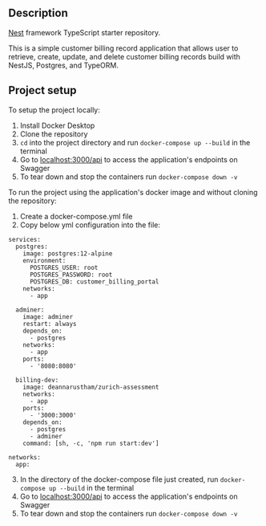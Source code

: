 ## Description

[Nest](https://github.com/nestjs/nest) framework TypeScript starter repository.

This is a simple customer billing record application that allows user to retrieve, create, update, and delete customer billing records build with NestJS, Postgres, and TypeORM.

## Project setup

To setup the project locally:

1. Install Docker Desktop
2. Clone the repository
3. `cd` into the project directory and run `docker-compose up --build` in the terminal
4. Go to [localhost:3000/api](http://localhost:3000/api/) to access the application's endpoints on Swagger
5. To tear down and stop the containers run `docker-compose down -v`

To run the project using the application's docker image and without cloning the repository:

1. Create a docker-compose.yml file
2. Copy below yml configuration into the file:

```
services:
  postgres:
    image: postgres:12-alpine
    environment:
      POSTGRES_USER: root
      POSTGRES_PASSWORD: root
      POSTGRES_DB: customer_billing_portal
    networks:
      - app

  adminer:
    image: adminer
    restart: always
    depends_on:
      - postgres
    networks:
      - app
    ports:
      - '8080:8080'

  billing-dev:
    image: deannarustham/zurich-assessment
    networks:
      - app
    ports:
      - '3000:3000'
    depends_on:
      - postgres
      - adminer
    command: [sh, -c, 'npm run start:dev']

networks:
  app:

```

3. In the directory of the docker-compose file just created, run `docker-compose up --build` in the terminal
4. Go to [localhost:3000/api](http://localhost:3000/api/) to access the application's endpoints on Swagger
5. To tear down and stop the containers run `docker-compose down -v`
